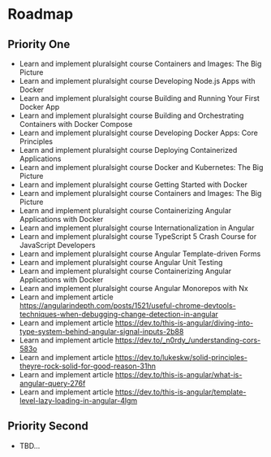# Roadmap

## Priority One

- Learn and implement pluralsight course Containers and Images: The Big Picture
- Learn and implement pluralsight course Developing Node.js Apps with Docker
- Learn and implement pluralsight course Building and Running Your First Docker App
- Learn and implement pluralsight course Building and Orchestrating Containers with Docker Compose
- Learn and implement pluralsight course Developing Docker Apps: Core Principles
- Learn and implement pluralsight course Deploying Containerized Applications
- Learn and implement pluralsight course Docker and Kubernetes: The Big Picture
- Learn and implement pluralsight course Getting Started with Docker
- Learn and implement pluralsight course Containers and Images: The Big Picture
- Learn and implement pluralsight course Containerizing Angular Applications with Docker
- Learn and implement pluralsight course Internationalization in Angular
- Learn and implement pluralsight course TypeScript 5 Crash Course for JavaScript Developers
- Learn and implement pluralsight course Angular Template-driven Forms
- Learn and implement pluralsight course Angular Unit Testing
- Learn and implement pluralsight course Containerizing Angular Applications with Docker
- Learn and implement pluralsight course Angular Monorepos with Nx
- Learn and implement article <https://angularindepth.com/posts/1521/useful-chrome-devtools-techniques-when-debugging-change-detection-in-angular>
- Learn and implement article <https://dev.to/this-is-angular/diving-into-type-system-behind-angular-signal-inputs-2b88>
- Learn and implement article <https://dev.to/_n0rdy_/understanding-cors-583o>
- Learn and implement article <https://dev.to/lukeskw/solid-principles-theyre-rock-solid-for-good-reason-31hn>
- Learn and implement article <https://dev.to/this-is-angular/what-is-angular-query-276f>
- Learn and implement article <https://dev.to/this-is-angular/template-level-lazy-loading-in-angular-4lgm>

## Priority Second

- TBD...
